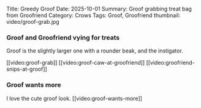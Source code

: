 Title: Greedy Groof
Date: 2025-10-01
Summary: Groof grabbing treat bag from Groofriend
Category: Crows
Tags: Groof, Groofriend
thumbnail: video/groof-grab.jpg

### Groof and Groofriend vying for treats

Groof is the slightly larger one with a rounder beak, and the instigator.

[[video:groof-grab]]
[[video:groof-caw-at-groofriend]]
[[video:groofriend-snips-at-groof]]

### Groof wants more

I love the cute groof look.
[[video:groof-wants-more]]
